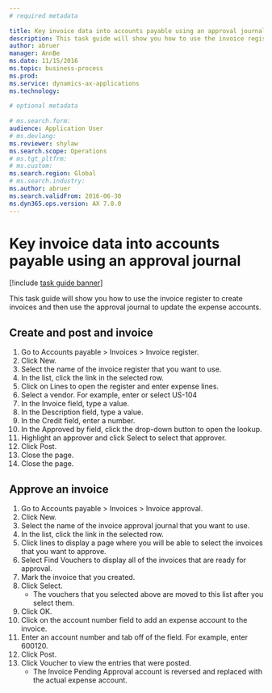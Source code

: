 ```yaml
--- 
# required metadata 
 
title: Key invoice data into accounts payable using an approval journal
description: This task guide will show you how to use the invoice register to create invoices and then use the approval journal to update the expense accounts. 
author: abruer
manager: AnnBe 
ms.date: 11/15/2016
ms.topic: business-process 
ms.prod:  
ms.service: dynamics-ax-applications 
ms.technology:  
 
# optional metadata 
 
# ms.search.form:   
audience: Application User 
# ms.devlang:  
ms.reviewer: shylaw
ms.search.scope: Operations 
# ms.tgt_pltfrm:  
# ms.custom:  
ms.search.region: Global
# ms.search.industry: 
ms.author: abruer
ms.search.validFrom: 2016-06-30 
ms.dyn365.ops.version: AX 7.0.0 
---
```

# Key invoice data into accounts payable using an approval journal

[!include [task guide banner](../../includes/task-guide-banner.md)]

This task guide will show you how to use the invoice register to create invoices and then use the approval journal to update the expense accounts.


## Create and post and invoice
1. Go to Accounts payable > Invoices > Invoice register.
2. Click New.
3. Select the name of the invoice register that you want to use.
4. In the list, click the link in the selected row.
5. Click on Lines to open the register and enter expense lines.
6. Select a vendor. For example, enter or select US-104
7. In the Invoice field, type a value.
8. In the Description field, type a value.
9. In the Credit field, enter a number.
10. In the Approved by field, click the drop-down button to open the lookup.
11. Highlight an approver and click Select to select that approver.
12. Click Post.
13. Close the page.
14. Close the page.

## Approve an invoice
1. Go to Accounts payable > Invoices > Invoice approval.
2. Click New.
3. Select the name of the invoice approval journal that you want to use.
4. In the list, click the link in the selected row.
5. Click lines to display a page where you will be able to select the invoices that you want to approve.
6. Select Find Vouchers to display all of the invoices that are ready for approval.
7. Mark the invoice that you created.
8. Click Select.
    * The vouchers that you selected above are moved to this list after you select them.  
9. Click OK.
10. Click on the account number field to add an expense account to the invoice.
11. Enter an account number and tab off of the field. For example, enter 600120.
12. Click Post.
13. Click Voucher to view the entries that were posted.
    * The Invoice Pending Approval account is reversed and replaced with the actual expense account.  


